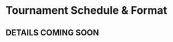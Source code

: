 # Tournament Schedule & Format

## DETAILS COMING SOON

[comment]: <> (We will be playing two rounds of 18 holes, shotgun start. )

[comment]: <> (Round 1 will be mixed &#40;randomised&#41; groups and round two will be seeded in divisions.)

[comment]: <> (## Schedule)

[comment]: <> (Saturday 18th September - all day: Course open for practice, £8 on the day or £5 in advance on DiscGolfScene registration)

[comment]: <> (Sunday 19th September:)

[comment]: <> (Round 1: 10am-12.30)

[comment]: <> (Lunch:     12.30-2.00pm)

[comment]: <> (Round 2: 2.00pm-4.30pm)

[comment]: <> (There will be no trophy presentation, and all prizes are virtual and will be emailed out to winners in the days following the event.)

[comment]: <> (##)

